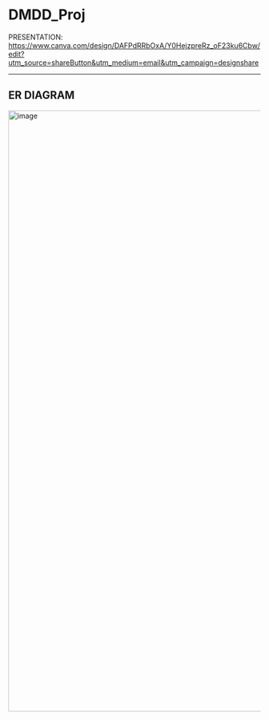 # DMDD_Proj
 
 PRESENTATION: 
<A HREF="https://www.canva.com/design/DAFPdRRbOxA/Y0HejzpreRz_oF23ku6Cbw/edit?utm_source=shareButton&utm_medium=email&utm_campaign=designshare">
https://www.canva.com/design/DAFPdRRbOxA/Y0HejzpreRz_oF23ku6Cbw/edit?utm_source=shareButton&utm_medium=email&utm_campaign=designshare
</A>

---------------------------
ER DIAGRAM
---------------------------

<img width="1198" alt="image" src="https://user-images.githubusercontent.com/114625079/221445372-97de9f28-06cc-49da-a9a8-8b101d05e3b5.png">
